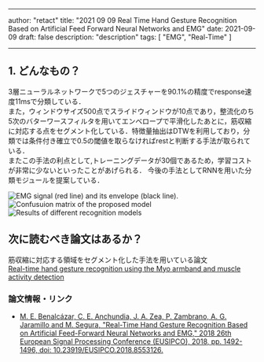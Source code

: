 
---
author: "retact"
title: "2021 09 09 Real Time Hand Gesture Recognition Based on Artificial Feed Forward Neural Networks and EMG"
date: 2021-09-09
draft: false
description: "description"
tags: [
    "EMG",
    "Real-Time"
]

---

## 1. どんなもの？
3層ニューラルネットワークで5つのジェスチャーを90.1%の精度でresponse速度11msで分類している．  
また，ウィンドウサイズ500点でスライドウィンドウが10点であり，整流化のち5次のバターワースフィルタを用いてエンベロープで平滑化したあとに，筋収縮に対応する点をセグメント化している．特徴量抽出はDTWを利用しており，分類では条件付き確立で0.5の閾値を取らなければrestと判断する手法が取られている．  
またこの手法の利点として,トレーニングデータが30個であるため，学習コストが非常に少ないといったことがあげられる．
今後の手法としてRNNを用いた分類モジュールを提案している．  

<!--more-->  
 ![EMG signal (red line) and its envelope (black line).](https://ieeexplore.ieee.org/mediastore_new/IEEE/content/media/8537458/8552938/8553126/1570439350-fig-1-source-small.gif)  
 ![Confusuion matrix of the proposed model](https://ieeexplore.ieee.org/mediastore_new/IEEE/content/media/8537458/8552938/8553126/1570439350-table-1-source-small.gif)  
 ![Results of different recognition models](https://ieeexplore.ieee.org/mediastore_new/IEEE/content/media/8537458/8552938/8553126/1570439350-table-2-source-small.gif)  

## 次に読むべき論文はあるか？
筋収縮に対応する領域をセグメント化した手法を用いている論文  
[Real-time hand gesture recognition using the Myo armband and muscle activity detection](https://ieeexplore.ieee.org/abstract/document/8247458)  

### 論文情報・リンク

- [M. E. Benalcázar, C. E. Anchundia, J. A. Zea, P. Zambrano, A. G. Jaramillo and M. Segura, "Real-Time Hand Gesture Recognition Based on Artificial Feed-Forward Neural Networks and EMG," 2018 26th European Signal Processing Conference (EUSIPCO), 2018, pp. 1492-1496, doi: 10.23919/EUSIPCO.2018.8553126.](https://ieeexplore.ieee.org/document/8553126)

